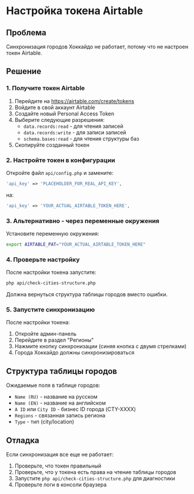 # Настройка токена Airtable

## Проблема
Синхронизация городов Хоккайдо не работает, потому что не настроен токен Airtable.

## Решение

### 1. Получите токен Airtable
1. Перейдите на https://airtable.com/create/tokens
2. Войдите в свой аккаунт Airtable
3. Создайте новый Personal Access Token
4. Выберите следующие разрешения:
   - `data.records:read` - для чтения записей
   - `data.records:write` - для записи записей
   - `schema.bases:read` - для чтения структуры баз
5. Скопируйте созданный токен

### 2. Настройте токен в конфигурации
Откройте файл `api/config.php` и замените:

```php
'api_key' => 'PLACEHOLDER_FOR_REAL_API_KEY',
```

на:

```php
'api_key' => 'YOUR_ACTUAL_AIRTABLE_TOKEN_HERE',
```

### 3. Альтернативно - через переменные окружения
Установите переменную окружения:

```bash
export AIRTABLE_PAT="YOUR_ACTUAL_AIRTABLE_TOKEN_HERE"
```

### 4. Проверьте настройку
После настройки токена запустите:

```bash
php api/check-cities-structure.php
```

Должна вернуться структура таблицы городов вместо ошибки.

### 5. Запустите синхронизацию
После настройки токена:
1. Откройте админ-панель
2. Перейдите в раздел "Регионы"
3. Нажмите кнопку синхронизации (синяя кнопка с двумя стрелками)
4. Города Хоккайдо должны синхронизироваться

## Структура таблицы городов
Ожидаемые поля в таблице городов:
- `Name (RU)` - название на русском
- `Name (EN)` - название на английском  
- `A ID` или `City ID` - бизнес ID города (CTY-XXXX)
- `Regions` - связанная запись региона
- `Type` - тип (city/location)

## Отладка
Если синхронизация все еще не работает:
1. Проверьте, что токен правильный
2. Проверьте, что у токена есть права на чтение таблицы городов
3. Запустите `php api/check-cities-structure.php` для диагностики
4. Проверьте логи в консоли браузера

